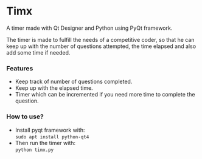 # Timx
A timer made with Qt Designer and Python using PyQt framework.  


The timer is made to fulfill the needs of a competitive coder, so that he can keep up with the number of questions attempted,  the time elapsed and also add some time if needed.  

### Features
* Keep track of number of questions completed.
* Keep up with the elapsed time.
* Timer which can be incremented if you need more time to complete the question.

### How to use?
* Install pyqt framework with:  
`sudo apt install python-qt4`
* Then run the timer with:  
`python timx.py`
